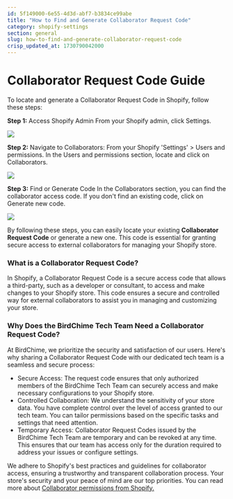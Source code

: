 ```yaml
---
id: 5f149000-6e55-4d3d-abf7-b3834ce99abe
title: "How to Find and Generate Collaborator Request Code"
category: shopify-settings
section: general
slug: how-to-find-and-generate-collaborator-request-code
crisp_updated_at: 1730790042000
---
```


# Collaborator Request Code Guide

To locate and generate a Collaborator Request Code in Shopify, follow these steps:

**Step 1:** Access Shopify Admin
From your Shopify admin, click Settings.

![](https://storage.crisp.chat/users/helpdesk/website/ca826b447482b000/settings_oqqnfh.png)

**Step 2:** Navigate to Collaborators: From your Shopify 'Settings' > Users and permissions.
In the Users and permissions section, locate and click on Collaborators.

![](https://storage.crisp.chat/users/helpdesk/website/ca826b447482b000/settings1_lqn7or.png)

**Step 3:** Find or Generate Code
In the Collaborators section, you can find the collaborator access code. If you don't find an existing code, click on Generate new code.

![](https://storage.crisp.chat/users/helpdesk/website/ca826b447482b000/collab_q8l3c7.png)

By following these steps, you can easily locate your existing **Collaborator Request Code** or generate a new one. This code is essential for granting secure access to external collaborators for managing your Shopify store.

### What is a Collaborator Request Code?
In Shopify, a Collaborator Request Code is a secure access code that allows a third-party, such as a developer or consultant, to access and make changes to your Shopify store. This code ensures a secure and controlled way for external collaborators to assist you in managing and customizing your store.

### Why Does the BirdChime Tech Team Need a Collaborator Request Code?

At BirdChime, we prioritize the security and satisfaction of our users. Here's why sharing a Collaborator Request Code with our dedicated tech team is a seamless and secure process:

* Secure Access: The request code ensures that only authorized members of the BirdChime Tech Team can securely access and make necessary configurations to your Shopify store.
* Controlled Collaboration: We understand the sensitivity of your store data. You have complete control over the level of access granted to our tech team. You can tailor permissions based on the specific tasks and settings that need attention.
* Temporary Access: Collaborator Request Codes issued by the BirdChime Tech Team are temporary and can be revoked at any time. This ensures that our team has access only for the duration required to address your issues or configure settings.

We adhere to Shopify's best practices and guidelines for collaborator access, ensuring a trustworthy and transparent collaboration process. Your store's security and your peace of mind are our top priorities. You can read more about [Collaborator permissions from Shopify.](https://help.shopify.com/en/manual/your-account/staff-accounts/collaborator-accounts)
